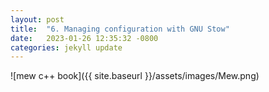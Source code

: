 ```yaml
---
layout: post
title:  "6. Managing configuration with GNU Stow"
date:   2023-01-26 12:35:32 -0800
categories: jekyll update
---
```


![mew c++ book]({{ site.baseurl }}/assets/images/Mew.png)
